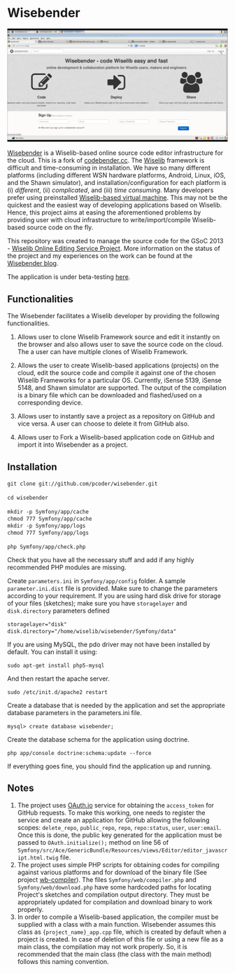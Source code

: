 Wisebender
==========

[![ScreenShot](https://github.com/pcoder/wisebender/blob/master/Wisebender-start.png?raw=true)](http://youtu.be/IOZQO1rmLt0)

[Wisebender](http://wisebender.cti.gr) is a Wiselib-based online source code editor infrastructure for the cloud. This is a fork of [codebender.cc](http://codebender.cc). The [Wiselib](http://www.wiselib.org) framework is difficult and time-consuming in installation. We have so many different platforms (including different WSN hardware platforms, Android, Linux, iOS, and the Shawn simulator), and installation/configuration for each platform is (i) _different_, (ii) _complicated_, and (iii) _time consuming_. Many developers prefer using preinstalled [Wiselib-based virtual machine](http://www.ibr.cs.tu-bs.de/alg/wisebed/). This may not be the quickest and the easiest way of developing applications based on Wiselib. Hence, this project aims at easing the aforementioned problems by providing user with cloud infrastructure to write/import/compile Wiselib-based source code on the fly.

This repository was created to manage the source code for the GSoC 2013 - [Wiselib Online Editing Service Project](https://google-melange.appspot.com/gsoc/project/google/gsoc2013/m_ravi/6001). More information on the status of the project and my experiences on the work can be found at the [Wisebender blog](http://wisebender.wordpress.com).

The application is under beta-testing [here](http://wisebender.cti.gr).

Functionalities
---------------

The Wisebender facilitates a Wiselib developer by providing the following functionalities.

1. Allows user to clone Wiselib Framework source and edit it instantly on the browser and also allows user to save the source code on the cloud. The a user can have multiple clones of Wiselib Framework.

2. Allows the user to create Wiselib-based applications (projects) on the cloud, edit the source code and compile it against one of the chosen Wiselib Frameworks for a particular OS. Currently, iSense 5139, iSense 5148, and Shawn simulator are supported. The output of the compilation is a binary file which can be downloaded and flashed/used on a corresponding device.

3. Allows user to instantly save a project as a repository on GitHub and vice versa. A user can choose to delete it from GitHub also. 
 
4. Allows user to Fork a Wiselib-based application code on GitHub and import it into Wisebender as a project.


Installation
------------

	git clone git://github.com/pcoder/wisebender.git

	cd wisebender

	mkdir -p Symfony/app/cache
	chmod 777 Symfony/app/cache
	mkdir -p Symfony/app/logs
	chmod 777 Symfony/app/logs
	
	php Symfony/app/check.php

Check that you have all the necessary stuff and add if any highly recommended PHP modules are missing.

Create `parameters.ini` in `Symfony/app/config` folder. A sample `parameter.ini.dist` file is provided. Make sure to change the parameters according to your requirement. If you are using hard disk drive for storage of your files (sketches); make sure you have `storagelayer` and `disk.directory` parameters defined 
	
	storagelayer="disk"
	disk.directory="/home/wiselib/wisebender/Symfony/data"

If you are using MySQL, the pdo driver may not have been installed by default. You can install it using:

	sudo apt-get install php5-mysql

And then restart the apache server.
	
	sudo /etc/init.d/apache2 restart

Create a database that is needed by the application and set the appropriate database parameters in the parameters.ini file.

	mysql> create database wisebender;

Create the database schema for the application using doctrine.

	php app/console doctrine:schema:update --force

If everything goes fine, you should find the application up and running.

Notes
-----

1. The project uses [OAuth.io](https://oauth.io/) service for obtaining the `access_token` for GitHub requests. To make this working, one needs to register the service and create an application for GitHub allowing the following scopes: `delete_repo`, `public_repo`, `repo`, `repo:status`, `user`, `user:email`. Once this is done, the public key generated for the application must be passed to `OAuth.initialize();` method on line 56 of `Symfony/src/Ace/GenericBundle/Resources/views/Editor/editor_javascript.html.twig` file.
2. The project uses simple PHP scripts for obtaining codes for compiling against various platforms and for download of the binary file (See project [wb-compiler](https://github.com/pcoder/wb-compiler)). The files `Symfony/web/compiler.php` and `Symfony/web/download.php` have some hardcoded paths for locating Project's sketches and compilation output directory. They must be appropriately updated for compilation and download binary to work properly.
3. In order to compile a Wiselib-based application, the compiler must be supplied with a class with a main function. Wisebender assumes this class as `{project_name}_app.cpp` file, which is created by default when a project is created. In case of deletion of this file or using a new file as a main class, the compilation may not work properly. So, it is recommended that the main class (the class with the main method) follows this naming convention.
